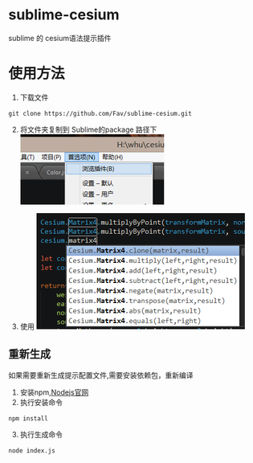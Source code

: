 # sublime-cesium
sublime 的 cesium语法提示插件

# 使用方法
1. 下载文件
~~~
git clone https://github.com/Fav/sublime-cesium.git
~~~
2. 将文件夹复制到 Sublime的package 路径下  
![打开包目录](img/01.png)

3. 使用
![使用](img/02.png)

## 重新生成
如果需要重新生成提示配置文件,需要安装依赖包，重新编译
1. 安装npm,[Nodejs官网](https://nodejs.org/en/)
2. 执行安装命令
~~~
npm install
~~~
3. 执行生成命令
~~~
node index.js
~~~